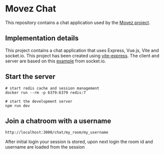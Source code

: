 # Movez Chat

This repository contains a chat application used by the [Movez project](https://www.eur.nl/essb/informatie-voor/onderzoekers/movez-lab/onderzoekers).

## Implementation details

This project contains a chat application that uses Express, Vue.js, Vite and socket.io. This project has been created using [vite-express](https://github.com/szymmis/vite-express).
The client and server are based on this [example](https://socket.io/get-started/private-messaging-part-4/) from socket.io.


## Start the server

```
# start redis cache and session management
docker run --rm -p 6379:6379 redis:7

# start the development server
npm run dev
```

## Join a chatroom with a username

```
http://localhost:3000/chat/my_room/my_username
```

After initial login your session is stored, upon next login the room id and username are loaded from the session
